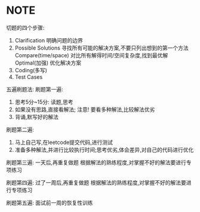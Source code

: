 # NOTE
切题的四个步骤:
1. Clarification 明确问题的边界
2. Possible Solutions 寻找所有可能的解决方案,不要只列出想到的第一个方法
   Compare(time/space) 对比所有解得时间/空间复杂度,找到最优解
   Optimal(加强) 优化解决方案
3. Coding(多写)
4. Test Cases

五遍刷题法:
刷题第一遍:
1. 思考5分~15分: 读题,思考
2. 如果没有思路,直接看解法; 注意! 要看多种解法,比较解法优劣
3. 背诵,默写好的解法

刷题第二遍:
1. 马上自己写,在leetcode提交代码,进行测试
2. 准备多种解法,并进行比较执行时间;思考优劣,体会差异,对自己的代码进行优化

刷题第三遍:
一天后,再重复做题
根据解法的熟练程度,对掌握不好的解法要进行专项练习

刷题第四遍:
过了一周后,再重复做题
根据解法的熟练程度,对掌握不好的解法要进行专项练习

刷题第五遍:
面试前一周的恢复性训练